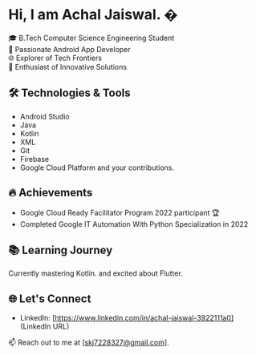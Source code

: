 # Hi, I am Achal Jaiswal. �

🎓 B.Tech Computer Science Engineering Student  
🚀 Passionate Android App Developer  
🌐 Explorer of Tech Frontiers  
🌟 Enthusiast of Innovative Solutions  

## 🛠️ Technologies & Tools

- Android Studio
- Java
- Kotlin
- XML
- Git
- Firebase
- Google Cloud Platform
 and your contributions.

## 🔥 Achievements

- Google Cloud Ready Facilitator Program 2022 participant 🏆
- Completed Google IT Automation With Python Specialization in 2022

## 📚 Learning Journey

Currently mastering Kotlin. and excited about Flutter.

## 🌐 Let's Connect

- LinkedIn: [https://www.linkedin.com/in/achal-jaiswal-3922111a0] (LinkedIn URL)

📫 Reach out to me at [skj7228327@gmail.com].


<!---
Achaljs/Achaljs is a ✨ special ✨ repository because its `README.md` (this file) appears on your GitHub profile.
You can click the Preview link to take a look at your changes.
--->
